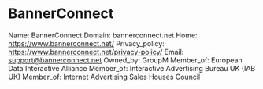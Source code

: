 
# BannerConnect

Name: BannerConnect
Domain: bannerconnect.net
Home: https://www.bannerconnect.net/
Privacy_policy: https://www.bannerconnect.net/privacy-policy/
Email: support@bannerconnect.net
Owned_by: GroupM
Member_of: European Data Interactive Alliance
Member_of: Interactive Advertising Bureau UK (IAB UK)
Member_of: Internet Advertising Sales Houses Council
